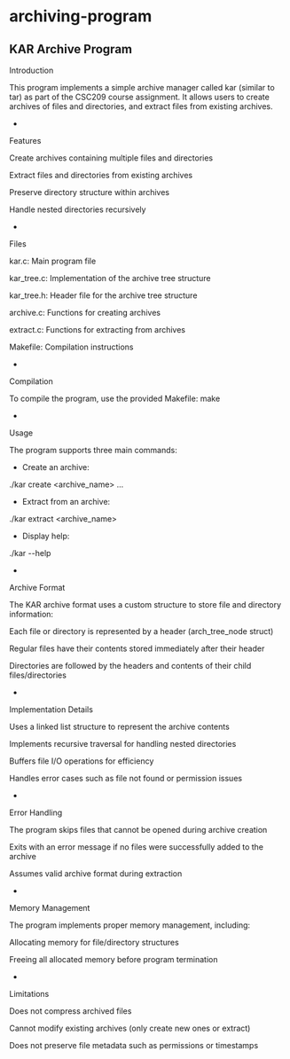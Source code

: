 # archiving-program
 
KAR Archive Program
-
Introduction

This program implements a simple archive manager called kar (similar to tar) as part of the CSC209 course assignment. It allows users to create archives of files and directories, and extract files from existing archives.

-
Features

Create archives containing multiple files and directories

Extract files and directories from existing archives

Preserve directory structure within archives

Handle nested directories recursively

-
Files

kar.c: Main program file

kar_tree.c: Implementation of the archive tree structure

kar_tree.h: Header file for the archive tree structure

archive.c: Functions for creating archives

extract.c: Functions for extracting from archives

Makefile: Compilation instructions

-
Compilation

To compile the program, use the provided Makefile:
make

-
Usage

The program supports three main commands:

- Create an archive:

./kar create <archive_name> <file1> <file2> <directory1> ...

- Extract from an archive:

./kar extract <archive_name>

- Display help:

./kar --help

-
Archive Format

The KAR archive format uses a custom structure to store file and directory information:

Each file or directory is represented by a header (arch_tree_node struct)

Regular files have their contents stored immediately after their header

Directories are followed by the headers and contents of their child files/directories

-
Implementation Details

Uses a linked list structure to represent the archive contents

Implements recursive traversal for handling nested directories

Buffers file I/O operations for efficiency

Handles error cases such as file not found or permission issues

-
Error Handling

The program skips files that cannot be opened during archive creation

Exits with an error message if no files were successfully added to the archive

Assumes valid archive format during extraction

-
Memory Management

The program implements proper memory management, including:

Allocating memory for file/directory structures

Freeing all allocated memory before program termination

-
Limitations

Does not compress archived files

Cannot modify existing archives (only create new ones or extract)

Does not preserve file metadata such as permissions or timestamps
